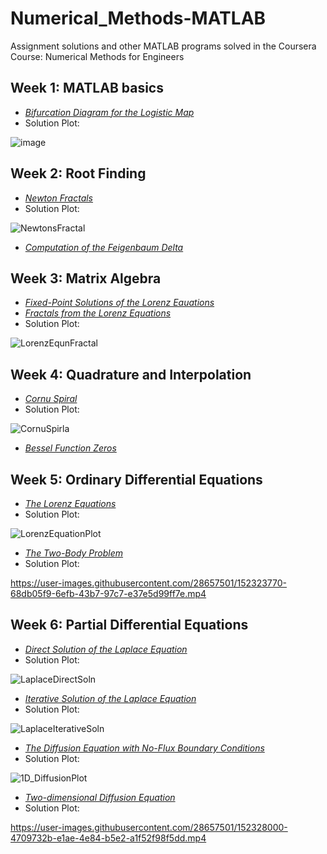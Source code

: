 # Numerical_Methods-MATLAB
Assignment solutions and other MATLAB programs solved in the Coursera Course: Numerical Methods for Engineers

## Week 1: MATLAB basics
* [_Bifurcation Diagram for the Logistic Map_](https://github.com/rahuln2025/Numerical_Methods-MATLAB/blob/a9cc80a30b3273936d7d05b8d1c14a3992a2bc81/Week_1/Ast1_Logistic_Map.m)
* Solution Plot:

![image](https://user-images.githubusercontent.com/28657501/152320098-5e94a850-7fb8-4314-b711-c328461979c0.png)

## Week 2: Root Finding
* [_Newton Fractals_](https://github.com/rahuln2025/Numerical_Methods-MATLAB/blob/a9cc80a30b3273936d7d05b8d1c14a3992a2bc81/Week_2/NewtonsFractal.m)
* Solution Plot:

![NewtonsFractal](https://user-images.githubusercontent.com/28657501/152320984-5cef88bc-8206-425f-b1bd-986709be0eac.png)

* [_Computation of the Feigenbaum Delta_](https://github.com/rahuln2025/Numerical_Methods-MATLAB/blob/a9cc80a30b3273936d7d05b8d1c14a3992a2bc81/Week_2/Figenbaum_Delta.m)

## Week 3: Matrix Algebra
* [_Fixed-Point Solutions of the Lorenz Eauations_](https://github.com/rahuln2025/Numerical_Methods-MATLAB/blob/a9cc80a30b3273936d7d05b8d1c14a3992a2bc81/Week_3/LorentzEqunsRoots.m)
* [_Fractals from the Lorenz Equations_](https://github.com/rahuln2025/Numerical_Methods-MATLAB/blob/main/Week_3/LorentzEqnFractals.m)
* Solution Plot:

![LorenzEqunFractal](https://user-images.githubusercontent.com/28657501/152321299-d91d9690-b4a8-4aa4-be87-c3948c77ecea.png)

## Week 4: Quadrature and Interpolation
* [_Cornu Spiral_](https://github.com/rahuln2025/Numerical_Methods-MATLAB/blob/main/Week_4/CornuSpiral.m)
* Solution Plot:

![CornuSpirla](https://user-images.githubusercontent.com/28657501/152321555-0b3a4d6a-d57a-466f-8454-b885a53694ee.png)

* [_Bessel Function Zeros_](https://github.com/rahuln2025/Numerical_Methods-MATLAB/blob/main/Week_4/BesselFunctionRoots.m)

## Week 5: Ordinary Differential Equations
* [_The Lorenz Equations_](https://github.com/rahuln2025/Numerical_Methods-MATLAB/blob/main/Week_5/LorenzEquationsODEsoln.m)
* Solution Plot:

![LorenzEquationPlot](https://user-images.githubusercontent.com/28657501/152321976-ca45e994-783b-4cb9-bfee-add3cc30fb1b.png)

* [_The Two-Body Problem_](https://github.com/rahuln2025/Numerical_Methods-MATLAB/blob/main/Week_5/two_body_problem_ODEs.m)
* Solution Plot:

https://user-images.githubusercontent.com/28657501/152323770-68db05f9-6efb-43b7-97c7-e37e5d99ff7e.mp4

## Week 6: Partial Differential Equations
* [_Direct Solution of the Laplace Equation_](https://github.com/rahuln2025/Numerical_Methods-MATLAB/blob/a9cc80a30b3273936d7d05b8d1c14a3992a2bc81/Week_6/LaplaceDirectSolnPDEs.m)
* Solution Plot:

![LaplaceDirectSoln](https://user-images.githubusercontent.com/28657501/152324507-4601508b-0cb2-46b9-acb9-e90f29fb2a89.png)

* [_Iterative Solution of the Laplace Equation_](https://github.com/rahuln2025/Numerical_Methods-MATLAB/blob/a9cc80a30b3273936d7d05b8d1c14a3992a2bc81/Week_6/LaplaceIterativeSol.m)
* Solution Plot:

![LaplaceIterativeSoln](https://user-images.githubusercontent.com/28657501/152324651-e692ec47-c632-4e02-a721-c03a3304c944.png)

* [_The Diffusion Equation with No-Flux Boundary Conditions_](https://github.com/rahuln2025/Numerical_Methods-MATLAB/blob/a9cc80a30b3273936d7d05b8d1c14a3992a2bc81/Week_6/oneD_DiffusionEqn_CrankNicolson_PDEs.m)
* Solution Plot: 

![1D_DiffusionPlot](https://user-images.githubusercontent.com/28657501/152324841-6f639542-e454-40fb-a632-ea3668812de6.png)

* [_Two-dimensional Diffusion Equation_](https://github.com/rahuln2025/Numerical_Methods-MATLAB/blob/a9cc80a30b3273936d7d05b8d1c14a3992a2bc81/Week_6/twoD_Diffusion_CrankNicolson_PDE.m)
* Solution Plot:

https://user-images.githubusercontent.com/28657501/152328000-4709732b-e1ae-4e84-b5e2-a1f52f98f5dd.mp4





